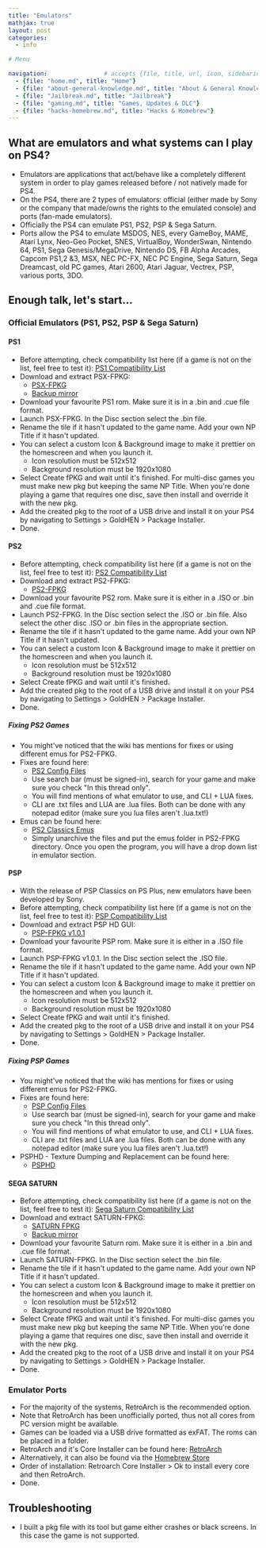 ```yaml
---
title: "Emulators"
mathjax: true
layout: post
categories:
  - info

# Menu

navigation:                # accepts {file, title, url, icon, sidebaricon}
  - {file: "home.md", title: "Home"}
  - {file: "about-general-knowledge.md", title: "About & General Knowledge"}
  - {file: "Jailbreak.md", title: "Jailbreak"}
  - {file: "gaming.md", title: "Games, Updates & DLC"}
  - {file: "hacks-homebrew.md", title: "Hacks & Homebrew"}
---
```


## What are emulators and what systems can I play on PS4?

* Emulators are applications that act/behave like a completely different system in order to play games released before / not natively made for PS4.
* On the PS4, there are 2 types of emulators: official (either made by Sony or the company that made/owns the rights to the emulated console) and ports (fan-made emulators).
* Officially the PS4 can emulate PS1, PS2, PSP & Sega Saturn.
* Ports allow the PS4 to emulate MSDOS, NES, every GameBoy, MAME, Atari Lynx, Neo-Geo Pocket, SNES, VirtualBoy, WonderSwan, Nintendo 64, PS1, Sega Genesis/MegaDrive, Nintendo DS, FB Alpha Arcades, Capcom PS1,2 &3, MSX, NEC PC-FX, NEC PC Engine, Sega Saturn, Sega Dreamcast, old PC games, Atari 2600, Atari Jaguar, Vectrex, PSP, various ports, 3DO.

## Enough talk, let's start...

### Official Emulators (PS1, PS2, PSP & Sega Saturn)

#### PS1

* Before attempting, check compatibility list here (if a game is not on the list, feel free to test it):
<a href="https://www.psdevwiki.com/ps4/PS1_Classics_Emulator_Compatibility_List"> PS1 Compatibility List </a>
* Download and extract PSX-FPKG:
   * <a href="https://www.psx-place.com/threads/psx-fpkg-0-2-by-jabu-new-tool-to-convert-ps1-games-for-ps4.30498/"> PSX-FPKG </a>
   * [Backup mirror](/backupfiles/PSX-FPKG_v02.7z)
* Download your favourite PS1 rom. Make sure it is in a .bin and .cue file format.
* Launch PSX-FPKG. In the Disc section select the .bin file.
* Rename the tile if it hasn't updated to the game name. Add your own NP Title if it hasn't updated.
* You can select a custom Icon & Background image to make it prettier on the homescreen and when you launch it.
   * Icon resolution must be 512x512
   * Background resolution must be 1920x1080
* Select Create fPKG and wait until it's finished. For multi-disc games you must make new pkg but keeping the same NP Title. When you're done playing a game that requires one disc, save then install and override it with the new pkg.
* Add the created pkg to the root of a USB drive and install it on your PS4 by navigating to Settings > GoldHEN > Package Installer.
* Done.

#### PS2

* Before attempting, check compatibility list here (if a game is not on the list, feel free to test it):
<a href="https://www.psdevwiki.com/ps4/PS2_Classics_Emulator_Compatibility_List"> PS2 Compatibility List </a>
* Download and extract PS2-FPKG:
   * <a href="https://www.psx-place.com/threads/release-ps2-fpkg-0-6-by-jabu-new-tool-to-convert-ps2-games-for-ps4.30350/"> PS2-FPKG </a>
* Download your favourite PS2 rom. Make sure it is either in a .ISO or .bin and .cue file format.
* Launch PS2-FPKG. In the Disc section select the .ISO or .bin file. Also select the other disc .ISO or .bin files in the appropriate section.
* Rename the tile if it hasn't updated to the game name. Add your own NP Title if it hasn't updated.
* You can select a custom Icon & Background image to make it prettier on the homescreen and when you launch it.
   * Icon resolution must be 512x512
   * Background resolution must be 1920x1080
* Select Create fPKG and wait until it's finished.
* Add the created pkg to the root of a USB drive and install it on your PS4 by navigating to Settings > GoldHEN > Package Installer.
* Done.
##### Fixing PS2 Games

* You might've noticed that the wiki has mentions for fixes or using different emus for PS2-FPKG.
* Fixes are found here:
   * <a href="https://www.psx-place.com/threads/research-ps2-emulator-configuration-on-ps4.16131/page-147"> PS2 Config Files </a>
   * Use search bar (must be signed-in), search for your game and make sure you check "In this thread only".
   * You will find mentions of what emulator to use, and CLI + LUA fixes.
   * CLI are .txt files and LUA are .lua files. Both can be done with any notepad editor (make sure you lua files aren't .lua.txt!)
* Emus can be found here:
   * <a href="https://github.com/florinsdistortedvision/ps2-classics-emus"> PS2 Classics Emus </a>
   * Simply unarchive the files and put the emus folder in PS2-FPKG directory. Once you open the program, you will have a drop down list in emulator section.

#### PSP

* With the release of PSP Classics on PS Plus, new emulators have been developed by Sony.
* Before attempting, check compatibility list here (if a game is not on the list, feel free to test it):
<a href="https://www.psx-place.com/threads/psp-fpkg-v1-0-1-play-psp-games-with-the-ps-plus-emulator.37947/"> PSP Compatibility List </a>
* Download and extract PSP HD GUI:
   * <a href="https://www.psx-place.com/threads/psp-fpkg-v1-0-1-play-psp-games-with-the-ps-plus-emulator.37947/"> PSP-FPKG v1.0.1 </a>
* Download your favourite PSP rom. Make sure it is either in a .ISO file format.
* Launch PSP-FPKG v1.0.1. In the Disc section select the .ISO file.
* Rename the tile if it hasn't updated to the game name. Add your own NP Title if it hasn't updated.
* You can select a custom Icon & Background image to make it prettier on the homescreen and when you launch it.
   * Icon resolution must be 512x512
   * Background resolution must be 1920x1080
* Select Create fPKG and wait until it's finished.
* Add the created pkg to the root of a USB drive and install it on your PS4 by navigating to Settings > GoldHEN > Package Installer.
* Done.

##### Fixing PSP Games

* You might've noticed that the wiki has mentions for fixes or using different emus for PS2-FPKG.
* Fixes are found here:
   * <a href="https://www.psx-place.com/threads/psp-fpkg-psp-compatibility-on-ps4-user-submitted-test-results.37952/"> PSP Config Files </a>
   * Use search bar (must be signed-in), search for your game and make sure you check "In this thread only".
   * You will find mentions of what emulator to use, and CLI + LUA fixes.
   * CLI are .txt files and LUA are .lua files. Both can be done with any notepad editor (make sure you lua files aren't .lua.txt!)
* PSPHD - Texture Dumping and Replacement can be found here:
   * <a href="https://www.psx-place.com/threads/tutorial-psphd-texture-dumping-and-replacement.38771/"> PSPHD </a>

#### SEGA SATURN

* Before attempting, check compatibility list here (if a game is not on the list, feel free to test it):
<a href="https://docs.google.com/spreadsheets/u/0/d/1X4iLL8J5sPMlxr_XbfZ-3f21IF9ni-otn2wwl-4hzsk/htmlview#"> Sega Saturn Compatibility List </a>
* Download and extract SATURN-FPKG:
   * <a href="https://www.psx-place.com/threads/update-v1-1-saturn-fpkg-convert-saturn-games-into-ps4-fpkgs.36031/"> SATURN FPKG </a>
   * [Backup mirror](/backupfiles/SATURN-FPKG_v1.1.7z)
* Download your favourite Saturn rom. Make sure it is either in a .bin and .cue file format.
* Launch SATURN-FPKG. In the Disc section select the .bin file.
* Rename the tile if it hasn't updated to the game name. Add your own NP Title if it hasn't updated.
* You can select a custom Icon & Background image to make it prettier on the homescreen and when you launch it.
   * Icon resolution must be 512x512
   * Background resolution must be 1920x1080
* Select Create fPKG and wait until it's finished. For multi-disc games you must make new pkg but keeping the same NP Title. When you're done playing a game that requires one disc, save then install and override it with the new pkg.
* Add the created pkg to the root of a USB drive and install it on your PS4 by navigating to Settings > GoldHEN > Package Installer.
* Done.


### Emulator Ports

* For the majority of the systems, RetroArch is the recommended option.
* Note that RetroArch has been unofficially ported, thus not all cores from PC version might be available.
* Games can be loaded via a USB drive formatted as exFAT. The roms can be placed in a folder.
* RetroArch and it's Core Installer can be found here: <a href="https://www.psx-place.com/threads/retroarch-ps4-r4-released-21-new-cores-added-ppsspp-mame-2015-new-dynarec-support-flycast.30137/"> RetroArch </a>
* Alternatively, it can also be found via the 
[Homebrew Store](hb-store.md)
* Order of installation: Retroarch Core Installer > Ok to install every core and then RetroArch.
* Done.

## Troubleshooting

 * I built a pkg file with its tool but game either crashes or black screens. In this case the game is not supported.
